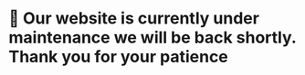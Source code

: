 # 🚧 Our website is currently under maintenance we will be back shortly. Thank you for your patience
 
